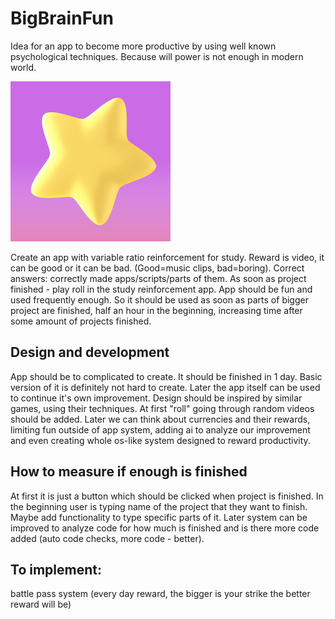 # BigBrainFun

Idea for an app to become more productive by using well known psychological techniques. Because will power is not enough in modern world.

![App logo: yellow 3d star on pink background.](BigBrainFun/Assets.xcassets/AppIcon.appiconset/256.png)

Create an app with variable ratio reinforcement for study. Reward is video, it can be good or it can be bad. (Good=music clips, bad=boring).
Correct answers: correctly made apps/scripts/parts of them. As soon as project finished - play roll in the study reinforcement app. App should be fun and used frequently enough. So it should be used as soon as parts of bigger project are finished, half an hour in the beginning, increasing time after some amount of projects finished. 

## Design and development
App should be to complicated to create. It should be finished in 1 day. Basic version of it is definitely not hard to create. Later the app itself can be used to continue it's own improvement.
Design should be inspired by similar games, using their techniques. At first "roll" going through random videos should be added. Later we can think about currencies and their rewards, limiting fun outside of app system, adding ai to analyze our improvement and even creating whole os-like system designed to reward productivity.

## How to measure if enough is finished
At first it is just a button which should be clicked when project is finished. In the beginning user is typing name of the project that they want to finish. Maybe add functionality to type specific parts of it.
Later system can be improved to analyze code for how much is finished and is there more code added (auto code checks, more code - better).

## To implement:
battle pass system (every day reward, the bigger is your strike the better reward will be)
